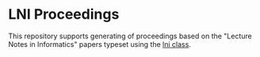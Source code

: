 # LNI Proceedings

This repository supports generating of proceedings based on the "Lecture Notes in Informatics" papers typeset using the [lni class](https://www.ctan.org/pkg/lni).

